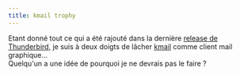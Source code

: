 ```yaml
---
title: kmail trophy
---
```


Etant donné tout ce qui a été rajouté dans la dernière [release de
Thunderbird](http://www.mozilla.org/products/thunderbird/releases/), je suis à
deux doigts de lâcher [kmail](http://kmail.kde.org/) comme client mail
graphique...  
Quelqu'un a une idée de pourquoi je ne devrais pas le faire ?

